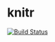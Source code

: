 # knitr

[![Build Status](https://travis-ci.org/qinwf/rjieba.svg?branch=master)](https://travis-ci.org/qinwf/rjieba)

